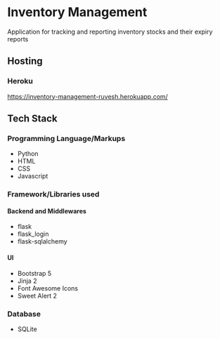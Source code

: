 # Inventory Management

Application for tracking and reporting inventory stocks and their expiry reports

## Hosting

### Heroku

https://inventory-management-ruvesh.herokuapp.com/

## Tech Stack

### Programming Language/Markups
* Python
* HTML
* CSS
* Javascript


### Framework/Libraries used

#### Backend and Middlewares
* flask
* flask_login
* flask-sqlalchemy

#### UI
* Bootstrap 5
* Jinja 2
* Font Awesome Icons
* Sweet Alert 2

### Database
* SQLite